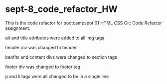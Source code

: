 # sept-8_code_refactor_HW

This is the code refactor for bootcampspot 01 HTML CSS Git: Code Refactor assignment.

alt and title attributes were added to all img tags

header div was changed to header

benfits and content divs were changed to section tags

footer div was changed to footer tag

p and li tags were all changed to be in a single line
